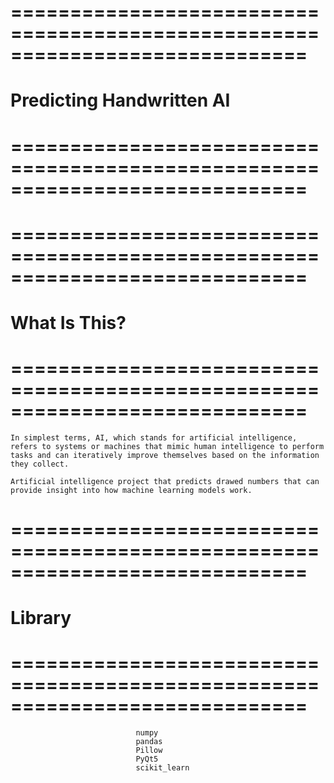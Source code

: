 # =============================================================================
#                        Predicting Handwritten AI
# =============================================================================

# =============================================================================
#                             What Is This?
# =============================================================================
   

    In simplest terms, AI, which stands for artificial intelligence, refers to systems or machines that mimic human intelligence to perform tasks and can iteratively improve themselves based on the information they collect.

    Artificial intelligence project that predicts drawed numbers that can provide insight into how machine learning models work.

# =============================================================================
#                             Library
# =============================================================================
                                numpy
                                pandas
                                Pillow
                                PyQt5
                                scikit_learn



